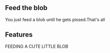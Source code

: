 ## Feed the blob

You just feed a blob until he gets pissed.That's all

## Features

FEEDING A CUTE LITTLE BLOB
